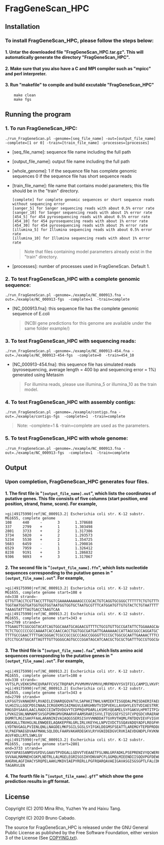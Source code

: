 # FragGeneScan_HPC

## Installation

### To install FragGeneScan_HPC, please follow the steps below:

#### 1. Untar the downloaded file "FragGeneScan_HPC.tar.gz". This will automatically generate the directory "FragGeneScan_HPC".

#### 2. Make sure that you also have a C  and MPI compiler such as "mpicc" and perl interpreter.

#### 3. Run "makefile" to compile and build excutable "FragGeneScan_HPC"
~~~
	make clean
	make fgs
~~~

## Running the program
### 1.  To run FragGeneScan_HPC: 

`./run_FragGeneScan.pl -genome=[seq_file_name] -out=[output_file_name] -complete=[1 or 0] -train=[train_file_name] -processes=[processes]`

- [seq_file_name]: sequence file name including the full path
- [output_file_name]: output file name including the full path
- [whole_genome]: 1 if the sequence file has complete genomic sequences
		0 if the sequence file has short sequence reads
- [train_file_name]: file name that contains model parameters; this file should be in the "train" directory.

	~~~
	[complete] for complete genomic sequences or short sequence reads without sequencing error  
	[sanger_5] for Sanger sequencing reads with about 0.5% error rate  
	[sanger_10] for Sanger sequencing reads with about 1% error rate  
	[454_5] for 454 pyrosequencing reads with about 0.5% error rate  
	[454_10] for 454 pyrosequencing reads with about 1% error rate  
	[454_30] for 454 pyrosequencing reads with about 3% error rate  
	[illumina_5] for Illumina sequencing reads with about 0.5% error rate  
	[illumina_10] for Illumina sequencing reads with about 1% error rate  
	~~~

	>Note that files containing model parameters already exist in the "train" directory. 

- [processes]: number of processes used in FragGeneScan. Default 1.

### 2. To test FragGeneScan_HPC with a complete genomic sequence:

`./run_FragGeneScan.pl -genome=./example/NC_000913.fna -out=./example/NC_000913-fgs  -complete=1  -train=complete`

- [NC_000913.fna]: this sequence file has the complete genomic sequence of E.coli

	>(NCBI gene predictions for this genome are available under the same folder example/)


### 3. To test FragGeneScan_HPC with sequencing reads:

`./run_FragGeneScan.pl -genome=./example/NC_000913-454.fna -out=./example/NC_000913-454-fgs  -complete=0  -train=454_10`

- [NC_000913-454.fna]: this sequence file has simulated reads (pyrosequencing, average length = 400 bp and sequencing error = 1%) generated using Metasim

	>For illumina reads, please use illumina_5 or illumina_10 as the train model.

### 4. To test FragGeneScan_HPC with assembly contigs:
`./run_FragGeneScan.pl -genome=./example/contigs.fna -out=./example/contigs-fgs  -complete=1  -train=complete`

>Note: -complete=1 & -train=complete are used as the parameters.

### 5. To test FragGeneScan_HPC with whole genome: 
`./run_FragGeneScan.pl -genome=./example/NC_000913.fna -out=./example/NC_000913-fgs  -complete=1  -train=complete`

## Output

### Upon completion, FragGeneScan_HPC generates four files. 

#### 1. The first file is "`[output_file_name].out`", which lists the coordinates of putative genes. This file consists of five columns (start position, end position, strand, frame, score).  For example,

~~~
>gi|49175990|ref|NC_000913.2| Escherichia coli str. K-12 substr. MG1655, complete genome
108     440     -       3       1.378688
337     2799    +       1       1.303498
2801    3733    +       2       1.317386
3734    5020    +       2       1.293573
5234    5530    +       2       1.354725
5683    6459    -       1       1.290816
6529    7959    -       1       1.326412
8238    9191    +       3       1.286832
9306    9893    +       3       1.317067
~~~


#### 2. The second file is  "`[output_file_name].ffn`", which lists nucleotide sequences corresponding to the putative genes in "`[output_file_name].out`". For example,

~~~
>gi|49175990|ref|NC_000913.2| Escherichia coli str. K-12 substr. MG1655, complete genome start=108 e
nd=338 strand=-
GTTGTTACCTCGTTACCTTTGGTCGAAAAAAAAAGCCCGCACTGTCAGGTGCGGGCTTTTTTCTGTGTTTCCTGTACGCGTCAGCCCGCACCGTTACCTG
TGGTAATGGTGATGGTGGTGGTAATGGTGGTGCTAATGCGTTTCATGGATGTTGTGTACTCTGTAATTTTTATCTGTCTGTGCGCTATGCCTATATTGGT
TAAAGTATTTAGTGACCTAAGTCAA
>gi|49175990|ref|NC_000913.2| Escherichia coli str. K-12 substr. MG1655, complete genome start=343 e
nd=2799 strand=+
TTGAAGTTCGGCGGTACATCAGTGGCAAATGCAGAACGTTTTCTGCGTGTTGCCGATATTCTGGAAAGCAATGCCAGGCAGGGGCAGGTGGCCACCGTCC
TCTCTGCCCCCGCCAAAATCACCAACCACCTGGTGGCGATGATTGAAAAAACCATTAGCGGCCAGGATGCTTTACCCAATATCAGCGATGCCGAACGTAT
TTTTGCCGAACTTTTGACGGGACTCGCCGCCGCCCAGCCGGGGTTCCCGCTGGCGCAATTGAAAACTTTCGTCGATCAGGAATTTGCCCAAATAAAACAT
GTCCTGCATGGCATTAGTTTGTTGGGGCAGTGCCCGGATAGCATCAACGCTGCGCTGATTTGCCGTGGCGAGAAAATGTCGATCGCCATTATGGCCGGCG
~~~

#### 3. The third file is "`[output_file_name].faa`", which lists amino acid sequences corresponding to the putative genes in "`[output_file_name].out`". For example,

~~~
>gi|49175990|ref|NC_000913.2| Escherichia coli str. K-12 substr. MG1655, complete genome start=108 e
nd=338 strand=-
VVTSLPLVEKKSPHCQVRAFFCVSCTRQPAPLPVVMVMVVVMVVLMRFMDVVYSVIFICLCAMPILVKVFSDLSQ
>gi|49175990|ref|NC_000913.2| Escherichia coli str. K-12 substr. MG1655, complete genome start=343 e
nd=2799 strand=+
LKFGGTSVANAERFLRVADILESNARQGQVATVLSAPAKITNHLVAMIEKTISGQDALPNISDAERIFAELLTGLAAAQPGFPLAQLKTFVDQEFAQIKH
VLHGISLLGQCPDSINAALICRGEKMSIAIMAGVLEARGHNVTVIDPVEKLLAVGHYLESTVDIAESTRRIAASRIPADHMVLMAGFTAGNEKGELVVLG
RNGSDYSAAVLAACLRADCCEIWTDVDGVYTCDPRQVPDARLLKSMSYQEAMELSYFGAKVLHPRTITPIAQFQIPCLIKNTGNPQAPGTLIGASRDEDE
LPVKGISNLNNMAMFSVSGPGMKGMVGMAARVFAAMSRARISVVLITQSSSEYSISFCVPQSDCVRAERAMQEEFYLELKEGLLEPLAVTERLAIISVVG
DGMRTLRGISAKFFAALARANINIVAIAQGSSERSISVVVNNDDATTGVRVTHQMLFNTDQVIEVFVIGVGGVGGALLEQLKRQQSWLKNKHIDLRVCGV
ANSKALLTNVHGLNLENWQEELAQAKEPFNLGRLIRLVKEYHLLNPVIVDCTSSQAVADQYADFLREGFHVVTPNKKANTSSMDYYHQLRYAAEKSRRKF
LYDTNVGAGLPVIENLQNLLNAGDELMKFSGILSGSLSYIFGKLDEGMSFSEATTLAREMGYTEPDPRDDLSGMDVARKLLILARETGRELELADIEIEP
VLPAEFNAEGDVAAFMANLSQLDDLFAARVAKARDEGKVLRYVGNIDEDGVCRVKIAEVDGNDPLFKVKNGENALAFYSHYYQPLPLVLRGYGAGNDVTA
AGVFADLLRTLSWKLGV
>gi|49175990|ref|NC_000913.2| Escherichia coli str. K-12 substr. MG1655, complete genome start=2801
end=3733 strand=+
VKVYAPASSANMSVGFDVLGAAVTPVDGALLGDVVTVEAAETFSLNNLGRFADKLPSEPRENIVYQCWERFCQELGKQIPVAMTLEKNMPIGSGLGSSAC
SVVAALMAMNEHCGKPLNDTRLLALMGELEGRISGSIHYDNVAPCFLGGMQLMIEENDIISQQVPGFDEWLWVLAYPGIKVSTAEARAILPAQYRRQDCI
AHGRHLAGFIHACYSRQPELAAKLMKDVIAEPYRERLLPGFRQARQAVAEIGAVASGISGSGPTLFALCDKPETAQRVADWLGKNYLQNQEGFVHICRLD
TAGARVLEN
~~~

#### 4. The fourth file is "`[output_file_name].gff`" which show the gene prediction results in gff format.


## License
Copyright (C) 2010 Mina Rho, Yuzhen Ye and Haixu Tang.

Copyright (C) 2020 Bruno Cabado.

The source for FragGeneScan_HPC is released under the GNU General Public License as published by the Free Software Foundation, either version 3 of the License (See [COPYING.txt](https://github.com/Kr4is/FragGeneScan/blob/master/COPYING.txt)).
